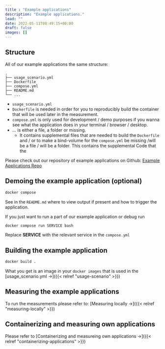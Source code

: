 ```yaml
---
title : "Example applications"
description: "Example applications."
lead: ""
date: 2022-05-11T08:49:15+00:00
draft: false
images: []
---
```


## Structure
All of our example applications the same structure:

```
.
├── usage_scenario.yml
├── Dockerfile
├── compose.yml
├── README.md
└── ...
```

- `usage_scenario.yml`
- `Dockerfile` is needed in order for you to reproducibly build the container that will be used later in the measurement.
- `compose.yml` is only used for development / demo purposes if you wanna see what the application does in your terminal / browser / desktop.
- *...* is either a file, a folder or missing.
    - It contains supplemental files that are needed to build the `Dockerfile` and / or to make a bind-volume for the `compose.yml` be missing /will be a file / will be a folder. This contains the supplemental Code that the

Please check out our repository of example applications on Github: [Example Applications Repo](https://www.github.com/green-coding-berlin/green-metrics-tool/demo-containers)

## Demoing the example application (optional)

```bash
docker compose
```
See in the `README.md` where to view output if present and how to trigger the application.

If you just want to run a part of our example application or debug run
```bash
docker compose run SERVICE bash
```
Replace **SERVICE** with the relevant service in the `compose.yml`

## Building the example application

```bash
docker build .
```

What you get is an image in your `docker images` that is used in the [usage_scenario.yml →]({{< relref "usage-scenario" >}})

 ## Measuring the example applications

To run the measurements please refer to: [Measuring locally →]({{< relref "measuring-locally" >}})

## Containerizing and measuring own applications

Please refer to [Containerizing and measureing own applications →]({{< relref "containerizing-applications" >}})
